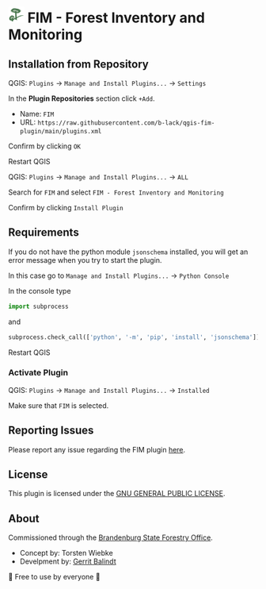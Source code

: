 <h1>
  <img src="./fim/icon.png" alt="Logo Plugin"/>
  FIM - Forest Inventory and Monitoring
</h1>

## Installation from Repository

QGIS: ``Plugins`` -> ``Manage and Install Plugins...`` -> ``Settings``

In the **Plugin Repositories** section click `+Add`.

- Name: `FIM`
- URL: `https://raw.githubusercontent.com/b-lack/qgis-fim-plugin/main/plugins.xml`

Confirm by clicking `OK`

Restart QGIS

QGIS: ``Plugins`` -> ``Manage and Install Plugins...`` -> ``ALL``

Search for `FIM` and select `FIM - Forest Inventory and Monitoring`

Confirm by clicking `Install Plugin`

## Requirements

If you do not have the python module ``jsonschema`` installed, you will get an error message when you try to start the plugin.


In this case go to ``Manage and Install Plugins...`` -> ``Python Console``

In the console type

```py
import subprocess
```
and 

```py
subprocess.check_call(['python', '-m', 'pip', 'install', 'jsonschema'])
```

Restart QGIS

### Activate Plugin

QGIS: ``Plugins`` -> ``Manage and Install Plugins...`` -> ``Installed``

Make sure that ``FIM`` is selected.


## Reporting Issues

Please report any issue regarding the FIM plugin [here](https://github.com/b-lack/qgis-fim-plugin/issues).

## License

This plugin is licensed under the [GNU GENERAL PUBLIC LICENSE](./LICENSE).

## About

Commissioned through the [Brandenburg State Forestry Office](https://forst.brandenburg.de/).

- Concept by: Torsten Wiebke
- Develpment by: [Gerrit Balindt](https://gruenecho.de/)


💚 Free to use by everyone 💚
